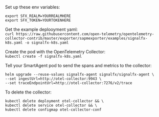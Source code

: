 Set up these env variables:  
```
export SFX_REALM=YOURREALMHERE
export SFX_TOKEN=YOURTOKENHERE
```

Get the example deplooyment yaml:  
`curl https://raw.githubusercontent.com/open-telemetry/opentelemetry-collector-contrib/master/exporter/sapmexporter/examples/signalfx-k8s.yaml -o signalfx-k8s.yaml`

Create the pod with the OpenTelemetry Collector:  
`kubectl create -f signalfx-k8s.yaml`  

Tell your SmartAgent pod to send the spans and metrics to the collector:  

```
helm upgrade --reuse-values signalfx-agent signalfx/signalfx-agent \
--set ingestUrl=http://otel-collector:9943 \
--set traceEndpointUrl=http://otel-collector:7276/v2/trace
```

To delete the collector:  
```
kubectl delete deployment otel-collector && \
kubectl delete service otel-collector && \
kubectl delete configmap otel-collector-conf
```
